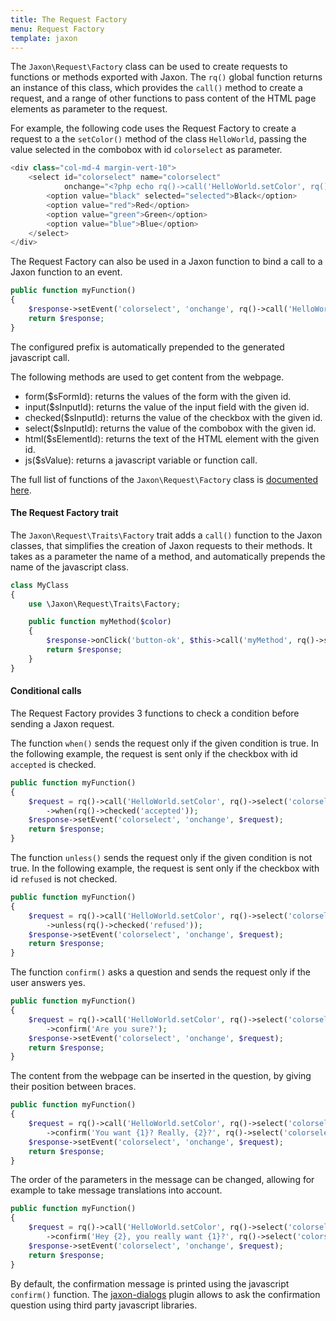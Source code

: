 ```yaml
---
title: The Request Factory
menu: Request Factory
template: jaxon
---
```


The `Jaxon\Request\Factory` class can be used to create requests to functions or methods exported with Jaxon.
The `rq()` global function returns an instance of this class, which provides the `call()` method to create a request, and a range of other functions to pass content of the HTML page elements as parameter to the request.

For example, the following code uses the Request Factory to create a request to a the `setColor()` method of the class `HelloWorld`, passing the value selected in the combobox with id `colorselect` as parameter.

```php
<div class="col-md-4 margin-vert-10">
    <select id="colorselect" name="colorselect"
            onchange="<?php echo rq()->call('HelloWorld.setColor', rq()->select('colorselect')) ?>">
        <option value="black" selected="selected">Black</option>
        <option value="red">Red</option>
        <option value="green">Green</option>
        <option value="blue">Blue</option>
    </select>
</div>
```

The Request Factory can also be used in a Jaxon function to bind a call to a Jaxon function to an event.

```php
public function myFunction()
{
    $response->setEvent('colorselect', 'onchange', rq()->call('HelloWorld.setColor', rq()->select('colorselect')));
    return $response;
}
```

The configured prefix is automatically prepended to the generated javascript call.

The following methods are used to get content from the webpage.

- form($sFormId): returns the values of the form with the given id.
- input($sInputId): returns the value of the input field with the given id.
- checked($sInputId): returns the value of the checkbox with the given id.
- select($sInputId): returns the value of the combobox with the given id.
- html($sElementId): returns the text of the HTML element with the given id.
- js($sValue): returns a javascript variable or function call.

The full list of functions of the `Jaxon\Request\Factory` class is [documented here](/api/Jaxon/Request/Factory.html).

#### The Request Factory trait

The `Jaxon\Request\Traits\Factory` trait adds a `call()` function to the Jaxon classes, that simplifies the creation of Jaxon requests to their methods.
It takes as a parameter the name of a method, and automatically prepends the name of the javascript class.

```php
class MyClass
{
    use \Jaxon\Request\Traits\Factory;

    public function myMethod($color)
    {
        $response->onClick('button-ok', $this->call('myMethod', rq()->select('colorselect')));
        return $response;
    }
}
```

#### Conditional calls

The Request Factory provides 3 functions to check a condition before sending a Jaxon request.

The function `when()` sends the request only if the given condition is true.
In the following example, the request is sent only if the checkbox with id `accepted` is checked.

```php
public function myFunction()
{
    $request = rq()->call('HelloWorld.setColor', rq()->select('colorselect'))
        ->when(rq()->checked('accepted'));
    $response->setEvent('colorselect', 'onchange', $request);
    return $response;
}
```

The function `unless()` sends the request only if the given condition is not true.
In the following example, the request is sent only if the checkbox with id `refused` is not checked.

```php
public function myFunction()
{
    $request = rq()->call('HelloWorld.setColor', rq()->select('colorselect'))
        ->unless(rq()->checked('refused'));
    $response->setEvent('colorselect', 'onchange', $request);
    return $response;
}
```

The function `confirm()` asks a question and sends the request only if the user answers yes.

```php
public function myFunction()
{
    $request = rq()->call('HelloWorld.setColor', rq()->select('colorselect'))
        ->confirm('Are you sure?');
    $response->setEvent('colorselect', 'onchange', $request);
    return $response;
}
```

The content from the webpage can be inserted in the question, by giving their position between braces.

```php
public function myFunction()
{
    $request = rq()->call('HelloWorld.setColor', rq()->select('colorselect'))
        ->confirm('You want {1}? Really, {2}?', rq()->select('colorselect'), rq()->html('username'));
    $response->setEvent('colorselect', 'onchange', $request);
    return $response;
}
```

The order of the parameters in the message can be changed, allowing for example to take message translations into account.

```php
public function myFunction()
{
    $request = rq()->call('HelloWorld.setColor', rq()->select('colorselect'))
        ->confirm('Hey {2}, you really want {1}?', rq()->select('colorselect'), rq()->html('username'));
    $response->setEvent('colorselect', 'onchange', $request);
    return $response;
}
```

By default, the confirmation message is printed using the javascript `confirm()` function.
The [jaxon-dialogs](https://github.com/jaxon-php/jaxon-dialogs) plugin allows to ask the confirmation question using third party javascript libraries.
